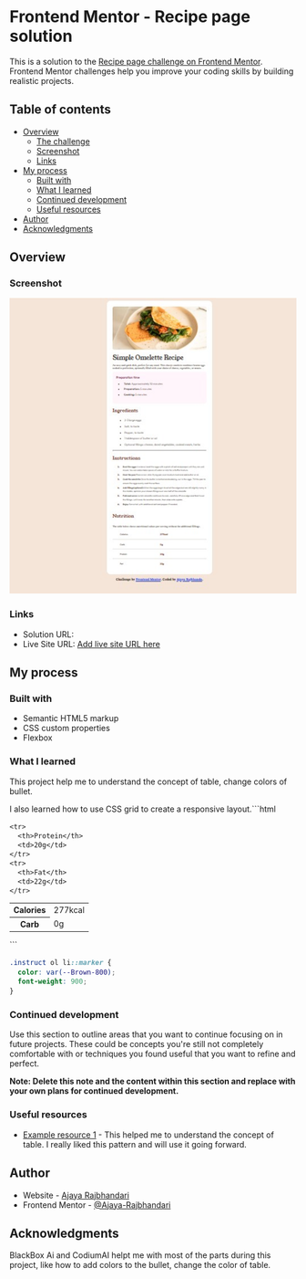 # Frontend Mentor - Recipe page solution

This is a solution to the [Recipe page challenge on Frontend Mentor](https://www.frontendmentor.io/challenges/recipe-page-KiTsR8QQKm). Frontend Mentor challenges help you improve your coding skills by building realistic projects.

## Table of contents

- [Overview](#overview)
  - [The challenge](#the-challenge)
  - [Screenshot](#screenshot)
  - [Links](#links)
- [My process](#my-process)
  - [Built with](#built-with)
  - [What I learned](#what-i-learned)
  - [Continued development](#continued-development)
  - [Useful resources](#useful-resources)
- [Author](#author)
- [Acknowledgments](#acknowledgments)

## Overview

### Screenshot

![](./screenshot.jpg)

### Links

- Solution URL: [](https://github.com/Ajaya-Rajbhandari/recipePage)
- Live Site URL: [Add live site URL here](https://recipe-page-azure-seven.vercel.app)

## My process

### Built with

- Semantic HTML5 markup
- CSS custom properties
- Flexbox

### What I learned

This project help me to understand the concept of table, change colors of bullet.

I also learned how to use CSS grid to create a responsive layout.```html

<div class="tTable">
  <table>
    <tr>
      <th>Calories</th>
      <td>277kcal</td>
    </tr>
    <tr>
      <th>Carb</th>
      <td>0g</td>
    </tr>

    <tr>
      <th>Protein</th>
      <td>20g</td>
    </tr>
    <tr>
      <th>Fat</th>
      <td>22g</td>
    </tr>

  </table>
</div>
```

```css
.instruct ol li::marker {
  color: var(--Brown-800);
  font-weight: 900;
}
```

### Continued development

Use this section to outline areas that you want to continue focusing on in future projects. These could be concepts you're still not completely comfortable with or techniques you found useful that you want to refine and perfect.

**Note: Delete this note and the content within this section and replace with your own plans for continued development.**

### Useful resources

- [Example resource 1](w3schools.com) - This helped me to understand the concept of table. I really liked this pattern and will use it going forward.

## Author

- Website - [Ajaya Rajbhandari](https://developer-portfolio-ruby-nu.vercel.app/)
- Frontend Mentor - [@Ajaya-Rajbhandari](https://www.frontendmentor.io/profile/Ajaya-Rajbhandari)

## Acknowledgments

BlackBox Ai and CodiumAI helpt me with most of the parts during this project, like how to add colors to the bullet, change the color of table.
